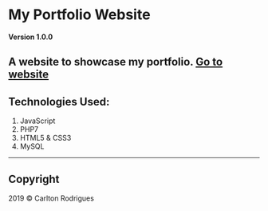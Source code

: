 # My Portfolio Website

**Version 1.0.0**

A website to showcase my portfolio. [Go to website](https://www.carltonrodrigues.com)
---

## Technologies Used:
1. JavaScript
2. PHP7
3. HTML5 & CSS3
4. MySQL
---

## Copyright

2019 &copy; Carlton Rodrigues
